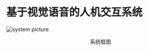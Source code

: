 # 基于视觉语音的人机交互系统
![system picture](https://github.com/lilelife0/an-interactive-system-based-on-voice-and-vision/blob/master/make.png)
<center>系统框图</center>

